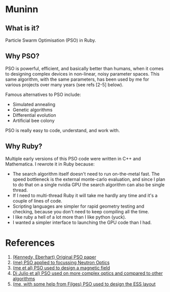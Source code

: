 # Muninn


## What is it?

Particle Swarm Optimisation (PSO) in Ruby.


## Why PSO?

PSO is powerful, efficient, and basically better than humans, when it
comes to designing complex devices in non-linear, noisy parameter
spaces.  This same algorithm, with the same parameters, has been used
by me for various projects over many years (see refs [2-5] below).

Famous alternatives to PSO include:

* Simulated annealing 
* Genetic algorithms
* Differential evolution
* Artificial bee colony

PSO is really easy to code, understand, and work with.


## Why Ruby?

Multiple early versions of this PSO code were written in C++ and
Mathematica.  I rewrote it in Ruby because:

* The search algorithm itself doesn't need to run on-the-metal fast.
  The speed bottleneck is the external monte-carlo evaluation, and
  since I plan to do that on a single nvidia GPU the search algorithm
  can also be single thread.
* If I need to multi-thread Ruby it will take me hardly any time and
  it's a couple of lines of code.
* Scripting languages are simpler for rapid geometry testing and
  checking, because you don't need to keep compiling all the time.
* I like ruby a hell of a lot more than I like python (yuck).
* I wanted a simpler interface to launching the GPU code than I had.
  

# References

1. [(Kennedy, Eberhart) Original PSO paper](https://doi.org/10.1109%2FICNN.1995.488968)
2. [(me) PSO applied to focussing Neutron
   Optics](https://doi.org/10.1107/S0021889809003483)
3. [(me et al) PSO used to design a magnetic
   field](https://doi.org/10.1016/j.physb.2010.11.054)
4. [Di Julio et al) PSO used on more complex optics and compared to other
   algorithms](https://doi.org/10.1088/1742-6596/528/1/012006)
5. [(me, with some help from Filges) PSO used to design the ESS
   layout](https://doi.org/10.1088/2399-6528/ab8782)
